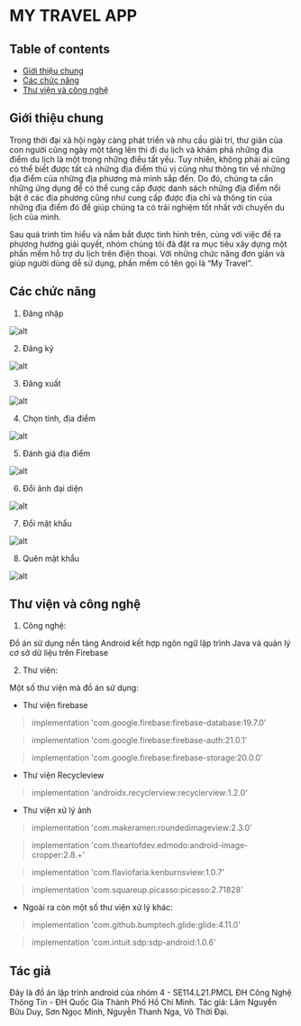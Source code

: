 # MY TRAVEL APP
## Table of contents
* [Giới thiệu chung](#Giới-thiệu-chung)
* [Các chức năng](#Các-chức-năng)
* [Thư viện và công nghệ](#Thư-viện-và-công-nghệ)
## Giới thiệu chung
Trong thời đại xã hội ngày càng phát triển và nhu cầu giải trí, thư giãn của con người cũng ngày một tăng lên thì đi du lịch và khám phá những địa điểm du lịch là một trong những điều tất yếu. Tuy nhiên, không phải ai cũng có thể biết được tất cả những địa điểm thú vị cũng như thông tin về những địa điểm của những địa phương mà mình sắp đến. Do đó, chúng ta cần những ứng dụng để có thể cung cấp được danh sách những địa điểm nổi bật ở các địa phương cũng như cung cấp được địa chỉ và thông tin của những địa điểm đó để giúp chúng ta có trải nghiệm tốt nhất với chuyến du lịch của mình. 

Sau quá trình tìm hiểu và nắm bắt được tình hình trên, cùng với việc đề ra phương hướng giải quyết, nhóm chúng tôi đã đặt ra mục tiêu xây dựng một phần mềm hỗ trợ du lịch trên điện thoại. Với những chức năng đơn giản và giúp người dùng dễ sử dụng, phần mềm có tên gọi là “My Travel”. 
## Các chức năng
1. Đăng nhập 

![alt](https://firebasestorage.googleapis.com/v0/b/todoapp-5df5f.appspot.com/o/mhht.png?alt=media&token=ed18420e-df2c-472c-8ca2-da2ea6f04c8c)

2. Đăng ký

![alt](https://firebasestorage.googleapis.com/v0/b/todoapp-5df5f.appspot.com/o/mhht.png?alt=media&token=07f27e49-e3bc-4f21-94e2-45ae6044212c)

3. Đăng xuất

![alt](https://firebasestorage.googleapis.com/v0/b/todoapp-5df5f.appspot.com/o/mhht.png?alt=media&token=e1b454f7-18c3-4afa-a41a-7aaa12f9d15e)

4. Chọn tỉnh, địa điểm

![alt](https://firebasestorage.googleapis.com/v0/b/todoapp-5df5f.appspot.com/o/mhht.png?alt=media&token=dcf40645-c09f-4ab6-a9af-4ea6dc6d2dc4)

5. Đánh giá địa điểm

![alt](https://firebasestorage.googleapis.com/v0/b/todoapp-5df5f.appspot.com/o/mhht.png?alt=media&token=07f27e49-e3bc-4f21-94e2-45ae6044212c)

6. Đổi ảnh đại diện

![alt](https://firebasestorage.googleapis.com/v0/b/todoapp-5df5f.appspot.com/o/mhht.png?alt=media&token=07f27e49-e3bc-4f21-94e2-45ae6044212c)

7. Đổi mật khẩu

![alt](https://firebasestorage.googleapis.com/v0/b/todoapp-5df5f.appspot.com/o/mhht.png?alt=media&token=07f27e49-e3bc-4f21-94e2-45ae6044212c)

8. Quên mật khẩu 

![alt](https://firebasestorage.googleapis.com/v0/b/todoapp-5df5f.appspot.com/o/mhht.png?alt=media&token=07f27e49-e3bc-4f21-94e2-45ae6044212c)

## Thư viện và công nghệ
1. Công nghệ:

Đồ án sử dụng nền tảng Android kết hợp ngôn ngữ lập trình Java và quản lý cơ sở dữ liệu trên Firebase

2. Thư viện:

Một số thư viện mà đồ án sử dụng:
* Thư viện firebase
> implementation 'com.google.firebase:firebase-database:19.7.0'

> implementation 'com.google.firebase:firebase-auth:21.0.1'

> implementation 'com.google.firebase:firebase-storage:20.0.0'
* Thư viện Recycleview
> implementation 'androidx.recyclerview:recyclerview:1.2.0'
* Thư viện xử lý ảnh
> implementation 'com.makeramen:roundedimageview:2.3.0'

> implementation 'com.theartofdev.edmodo:android-image-cropper:2.8.+'

> implementation 'com.flaviofaria:kenburnsview:1.0.7'

> implementation 'com.squareup.picasso:picasso:2.71828'
* Ngoài ra còn một số thư viện xử lý khác:
> implementation 'com.github.bumptech.glide:glide:4.11.0'

> implementation 'com.intuit.sdp:sdp-android:1.0.6'
## Tác giả
Đây là đồ án lập trình android của nhóm 4 - SE114.L21.PMCL ĐH Công Nghệ Thông Tin - ĐH Quốc Gia Thành Phố Hồ Chí Minh. 
Tác giả: Lâm Nguyễn Bửu Duy, Sơn Ngọc Minh, Nguyễn Thanh Nga, Võ Thời Đại.
